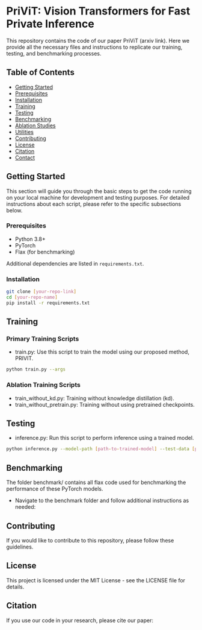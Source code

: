 # PriViT: Vision Transformers for Fast Private Inference

This repository contains the code of our paper PriViT (arxiv link). Here we provide all the necessary files and instructions to replicate our training, testing, and benchmarking processes.

## Table of Contents
- [Getting Started](#getting-started)
- [Prerequisites](#prerequisites)
- [Installation](#installation)
- [Training](#training)
- [Testing](#testing)
- [Benchmarking](#benchmarking)
- [Ablation Studies](#ablation-studies)
- [Utilities](#utilities)
- [Contributing](#contributing)
- [License](#license)
- [Citation](#citation)
- [Contact](#contact)

## Getting Started

This section will guide you through the basic steps to get the code running on your local machine for development and testing purposes. For detailed instructions about each script, please refer to the specific subsections below.

### Prerequisites

- Python 3.8+
- PyTorch
- Flax (for benchmarking)

Additional dependencies are listed in `requirements.txt`.

### Installation

```sh
git clone [your-repo-link]
cd [your-repo-name]
pip install -r requirements.txt
```

## Training
### Primary Training Scripts
- train.py: Use this script to train the model using our proposed method, PRIVIT.

```sh
python train.py --args
```
### Ablation Training Scripts
- train_without_kd.py: Training without knowledge distillation (kd).
- train_without_pretrain.py: Training without using pretrained checkpoints.

## Testing
- inference.py: Run this script to perform inference using a trained model.
```sh
python inference.py --model-path [path-to-trained-model] --test-data [path-to-test-data]
```

## Benchmarking
The folder benchmark/ contains all flax code used for benchmarking the performance of these PyTorch models.

- Navigate to the benchmark folder and follow additional instructions as needed:



## Contributing
If you would like to contribute to this repository, please follow these guidelines.

## License
This project is licensed under the MIT License - see the LICENSE file for details.

## Citation
If you use our code in your research, please cite our paper: